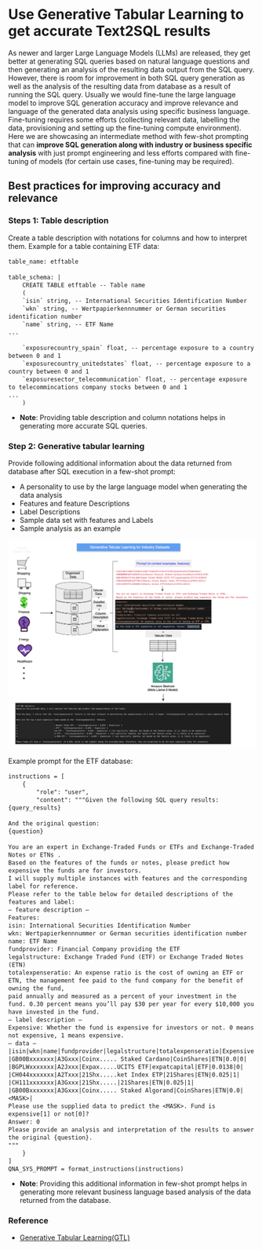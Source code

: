 # Use Generative Tabular Learning to get accurate Text2SQL results

As newer and larger Large Language Models (LLMs) are released, they get better at generating SQL queries based on natural language questions and then generating an analysis of the resulting data output from the SQL query. However, there is room for improvement in both SQL query generation as well as the analysis of the resulting data from database as a result of running the SQL query. Usually we would fine-tune the large language model to improve SQL generation accuracy and improve relevance and language of the generated data analysis using specific business language. Fine-tuning requires some efforts (collecting relevant data, labelling the data, provisioning and setting up the fine-tuning compute environment). Here we are showcasing an intermediate method with few-shot prompting that can **improve SQL generation along with industry or business specific analysis** with just prompt engineering and less efforts compared with fine-tuning of models (for certain use cases, fine-tuning may be required). 


## Best practices for improving accuracy and relevance

### Steps 1: Table description
Create a table description with notations for columns and how to interpret them. Example for a table containing ETF data:
```
table_name: etftable

table_schema: |
    CREATE TABLE etftable -- Table name
    (
    `isin` string, -- International Securities Identification Number
    `wkn` string, -- Wertpapierkennnummer or German securities identification number
    `name` string, -- ETF Name
...

    `exposurecountry_spain` float, -- percentage exposure to a country between 0 and 1
    `exposurecountry_unitedstates` float, -- percentage exposure to a country between 0 and 1
    `exposuresector_telecommunication` float, -- percentage exposure to telecommincations company stocks between 0 and 1
...
    )
```
- **Note**: Providing table description and column notations helps in generating more accurate SQL queries.

### Step 2: Generative tabular learning
Provide following additional information about the data returned from database after SQL execution in a few-shot prompt:
- A personality to use by the large language model when generating the data analysis
- Features and feature Descriptions
- Label Descriptions
- Sample data set with features and Labels
- Sample analysis as an example

![GTL Prompt Structure](llama-gtl.drawio.png)

Example prompt for the ETF database:
```
instructions = [
    {
        "role": "user",
        "content": """Given the following SQL query results:
{query_results}

And the original question:
{question}

You are an expert in Exchange-Traded Funds or ETFs and Exchange-Traded Notes or ETNs .
Based on the features of the funds or notes, please predict how expensive the funds are for investors.
I will supply multiple instances with features and the corresponding label for reference.
Please refer to the table below for detailed descriptions of the features and label:
— feature description —
Features:
isin: International Securities Identification Number
wkn: Wertpapierkennnummer or German securities identification number
name: ETF Name
fundprovider: Financial Company providing the ETF
legalstructure: Exchange Traded Fund (ETF) or Exchange Traded Notes (ETN)
totalexpenseratio: An expense ratio is the cost of owning an ETF or ETN, the management fee paid to the fund company for the benefit of owning the fund, 
paid annually and measured as a percent of your investment in the fund. 0.30 percent means you’ll pay $30 per year for every $10,000 you have invested in the fund.
— label description —
Expensive: Whether the fund is expensive for investors or not. 0 means not expensive, 1 means expensive.
— data —
|isin|wkn|name|fundprovider|legalstructure|totalexpenseratio|Expensive|
|GB00Bxxxxxxx|A3Gxxx|Coinx..... Staked Cardano|CoinShares|ETN|0.0|0|
|BGPLWxxxxxxx|A2Jxxx|Expax.....UCITS ETF|expatcapital|ETF|0.0138|0|
|CH044xxxxxxx|A2Txxx|21Shx.....ket Index ETP|21Shares|ETN|0.025|1|
|CH111xxxxxxx|A3Gxxx|21Shx.....|21Shares|ETN|0.025|1|
|GB00Bxxxxxxx|A3Gxxx|Coinx..... Staked Algorand|CoinShares|ETN|0.0|<MASK>|
Please use the supplied data to predict the <MASK>. Fund is expensive[1] or not[0]?
Answer: 0
Please provide an analysis and interpretation of the results to answer the original {question}.
"""
    }
]
QNA_SYS_PROMPT = format_instructions(instructions)
```
- **Note**: Providing this additional information in few-shot prompt helps in generating more relevant business language based analysis of the data returned from the database.

### Reference
- [Generative Tabular Learning(GTL)](https://arxiv.org/pdf/2310.07338)